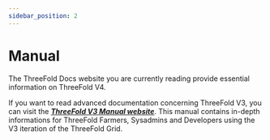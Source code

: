 ```yaml
---
sidebar_position: 2
---
```


# Manual

The ThreeFold Docs website you are currently reading provide essential information on ThreeFold V4.

If you want to read advanced documentation concerning ThreeFold V3, you can visit the [***ThreeFold V3 Manual website***](https://manual.grid.tf/). This manual contains in-depth informations for ThreeFold Farmers, Sysadmins and Developers using the V3 iteration of the ThreeFold Grid.